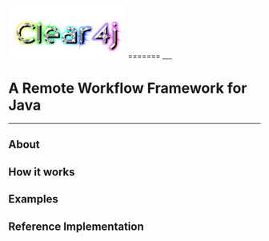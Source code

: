 <img src="https://github.com/alexbruckner/Clear4j/blob/master/data/img/Clear4j_trans.png"/>
=======
___

A Remote Workflow Framework for Java
===============================
---


About
-----

How it works
------------

Examples
--------

Reference Implementation
-----------------------

